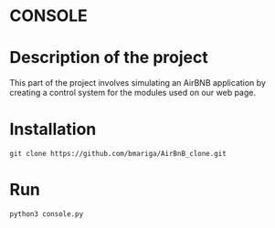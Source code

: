 # CONSOLE

# Description of the project

This part of the project involves simulating an AirBNB application by creating a control system for the modules used on our web page. 

# Installation

```git clone https://github.com/bmariga/AirBnB_clone.git```

# Run

```python3 console.py```
